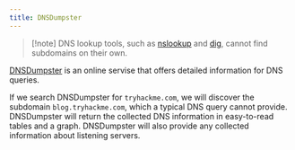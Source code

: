 ```yaml
---
title: DNSDumpster
---
```


> [!note] DNS lookup tools, such as [nslookup](/knowledge/OffSec/tools/nslookup.md) and [dig](/knowledge/OffSec/tools/dig.md), cannot find subdomains on their own.

[DNSDumpster](https://dnsdumpster.com/) is an online servise that offers detailed information for DNS queries.

If we search DNSDumpster for `tryhackme.com`, we will discover the subdomain `blog.tryhackme.com`, which a typical DNS query cannot provide. DNSDumpster will return the collected DNS information in easy-to-read tables and a graph. DNSDumpster will also provide any collected information about listening servers.
